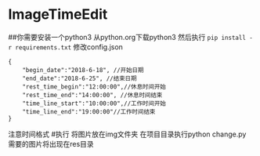 # ImageTimeEdit



##你需要安装一个python3 
从python.org下载python3 然后执行 `pip install -r requirements.txt`
修改config.json

```
{
    "begin_date":"2018-6-18", //开始日期
    "end_date":"2018-6-25", //结束日期
    "rest_time_begin":"12:00:00",//休息时间开始
    "rest_time_end":"14:00:00", //休息时间结束
    "time_line_start":"10:00:00",//工作时间开始
    "time_line_end":"19:00:00"//工作时间结束
}
```
注意时间格式
#执行
将图片放在img文件夹
在项目目录执行python change.py
需要的图片将出现在res目录

